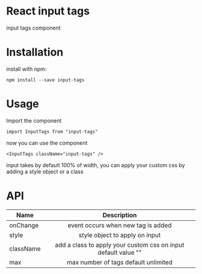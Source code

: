 # React input tags

input tags component

# Installation

install with npm:

```
npm install --save input-tags
```

# Usage

Import the component

```
import InputTags from "input-tags"
```

now you can use the component

```
<InputTags className="input-tags" />
```
input takes by default 100% of width, you can apply your custom css by adding a style object or a class


# API

| Name         |                               Description                               |
| ------------ | :---------------------------------------------------------------------: |
| onChange     |                   event occurs when new tag is added                    |
| style        |                     style object to apply on input                      |
| className    |     add a class to apply your custom css on input default value ""      |
| max          |                      max number of tags default unlimited                      |
